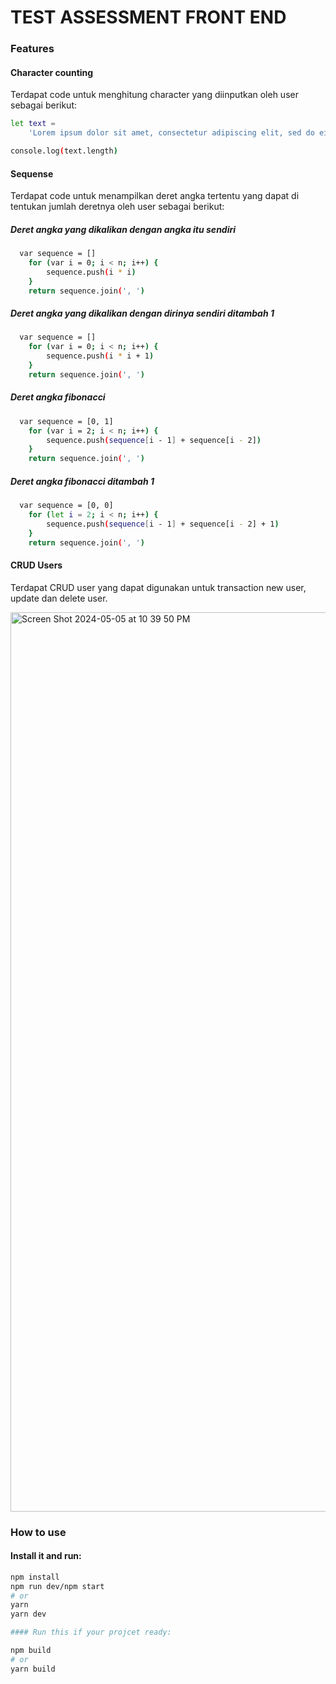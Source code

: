 # TEST ASSESSMENT FRONT END

### Features

#### Character counting

Terdapat code untuk menghitung character yang diinputkan oleh user sebagai berikut:

```bash
let text =
	'Lorem ipsum dolor sit amet, consectetur adipiscing elit, sed do eiusmod tempor incididunt ut labore et dolore magna aliqua. Ut enim ad minim veniam, quis nostrud exercitation ullamco laboris nisi ut aliquip ex ea commodo consequat. Duis aute irure dolor in reprehenderit in voluptate velit esse cillum dolore eu fugiat nulla pariatur. Excepteur sint occaecat cupidatat non proident, sunt in culpa qui officia deserunt mollit anim id est laborum.'

console.log(text.length)
```
#### Sequense

Terdapat code untuk menampilkan deret angka tertentu yang dapat di tentukan jumlah deretnya oleh user sebagai berikut:

##### Deret angka yang dikalikan dengan angka itu sendiri
```bash
  var sequence = []
	for (var i = 0; i < n; i++) {
		sequence.push(i * i)
	}
	return sequence.join(', ')
```

##### Deret angka yang dikalikan dengan dirinya sendiri ditambah 1
```bash
  var sequence = []
	for (var i = 0; i < n; i++) {
		sequence.push(i * i + 1)
	}
	return sequence.join(', ')
```

##### Deret angka fibonacci
```bash
  var sequence = [0, 1]
	for (var i = 2; i < n; i++) {
		sequence.push(sequence[i - 1] + sequence[i - 2])
	}
	return sequence.join(', ')
```

##### Deret angka fibonacci ditambah 1
```bash
  var sequence = [0, 0]
	for (let i = 2; i < n; i++) {
		sequence.push(sequence[i - 1] + sequence[i - 2] + 1)
	}
	return sequence.join(', ')
```

#### CRUD Users

Terdapat CRUD user yang dapat digunakan untuk transaction new user, update dan delete user.

<img width="1439" alt="Screen Shot 2024-05-05 at 10 39 50 PM" src="https://github.com/fhrizy/assesment-bia-energi/assets/93750565/885dd73a-00dc-47a6-8dfd-d83da355f054">

### How to use

#### Install it and run:

```bash
npm install
npm run dev/npm start
# or
yarn
yarn dev

#### Run this if your projcet ready:

npm build
# or
yarn build
```


